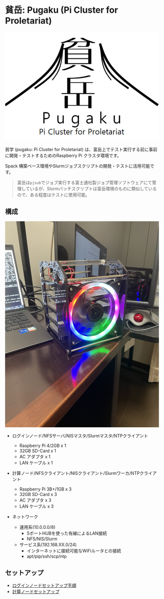 # 貧岳: Pugaku (Pi Cluster for Proletariat)

![Pugaku: Pi Cluster for Proletariat](./images/pugaku.png)

貧学 (pugaku: Pi Cluster for Proletariat) は、富岳上でテスト実行する前に事前に開発・テストするためのRaspberry Pi クラスタ環境です。

Spack 構築ベース環境やSlurmジョブスクリプトの開発・テストに活用可能です。

> 富岳は`pjsub`でジョブ実行する富士通社製ジョブ管理ソフトウェアにて管理しているが、Slurmバッチスクリプトは富岳環境のものに類似しているので、ある程度はテストに使用可能。

## 構成

![pugaku outlook](./images/pugaku_outlook.jpg)

- ログインノード/NFSサーバ/NISマスタ/Slurmマスタ/NTPクライアント
  - Raspberry Pi 4/2GB x 1
  - 32GB SD-Card x 1
  - AC アダプタ x 1
  - LAN ケーブル x 1

- 計算ノード/NFSクライアント/NISクライアント/Slurmワーカ/NTPクライアント
  - Raspberry Pi 3B+/1GB x 3
  - 32GB SD-Card x 3
  - AC アダプタ x 3
  - LAN ケーブル x 3

- ネットワーク
  - 運用系(10.0.0.0/8)
    - 5ポートHUBを使った有線によるLAN接続
    - NFS/NIS/Slurm
  - サービス系(192.168.XX.0/24)
    - インターネットに接続可能なWiFiルータとの接続
    - apt/pip/ssh/scp/ntp

## セットアップ

- [ログインノードセットアップ手順](./login_node.md)
- [計算ノードセットアップ](./comp_node.md)
